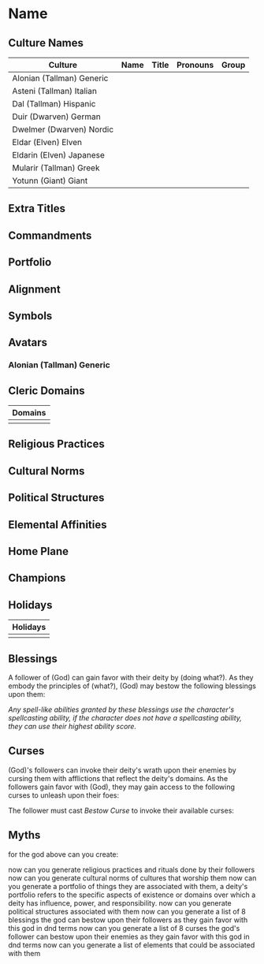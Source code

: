 # Name

## Culture Names

| Culture | Name | Title | Pronouns | Group |
| ---- | ---- | ---- | ---- | ---- |
| Alonian (Tallman) Generic |  |  |  |  |
| Asteni (Tallman) Italian |  |  |  |  |
| Dal (Tallman) Hispanic|  |  |  |  |
| Duir (Dwarven) German |  |  |  |  |
| Dwelmer (Dwarven) Nordic |  |  |  |  |
| Eldar (Elven) Elven |  |  |  |  |
| Eldarin (Elven) Japanese |  |  |  |  |
| Mularir (Tallman) Greek |  |  |  |  |
| Yotunn (Giant) Giant |  |  |  |  |


## Extra Titles

## Commandments

## Portfolio

## Alignment

## Symbols

## Avatars
### Alonian (Tallman) Generic

## Cleric Domains

| Domains |
| ------- |
|         |

## Religious Practices

## Cultural Norms

## Political Structures

## Elemental Affinities

## Home Plane

## Champions

## Holidays

| Holidays |
| ---- |
|  |

## Blessings

A follower of (God) can gain favor with their deity by (doing what?). As they embody the principles of (what?), (God) may bestow the following blessings upon them:

*Any spell-like abilities granted by these blessings use the character's spellcasting ability, if the character does not have a spellcasting ability, they can use their highest ability score.*


## Curses

(God)'s followers can invoke their deity's wrath upon their enemies by cursing them with afflictions that reflect the deity's domains. As the followers gain favor with (God), they may gain access to the following curses to unleash upon their foes:

The follower must cast *Bestow Curse* to invoke their available curses:

## Myths



for the god above can you create:

now can you generate religious practices and rituals done by their followers 
now can you generate cultural norms of cultures that worship them
now can you generate a portfolio of things they are associated with them, a deity's portfolio refers to the specific aspects of existence or domains over which a deity has influence, power, and responsibility. 
now can you generate political structures associated with them
now can you generate a list of 8 blessings the god can bestow upon their followers as they gain favor with this god in dnd terms
now can you generate a list of 8 curses the god's follower can bestow upon their enemies as they gain favor with this god in dnd terms
now can you generate a list of elements that could be associated with them